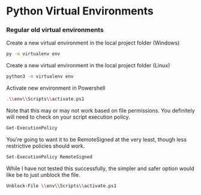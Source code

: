 # Python Virtual Environments

### Regular old virtual environments

Create a new virtual environment in the local project folder (Windows)
```bash
py -m virtualenv env
```

Create a new virtual environment in the local project folder (Linux)
```bash
python3 -m virtualenv env
```

Activate new environment in Powershell
```bash
.\\env\\Scripts\\activate.ps1
```
Note that this may or may not work based on file permissions. You definitely will need to check on your script execution policy.
```bash
Get-ExecutionPolicy
```
You're going to want it to be RemoteSigned at the very least, though less restrictive policies should work.
```bash
Set-ExecutionPolicy RemoteSigned
```
 While I have not tested this successfully, the simpler and safer option would like be to just unblock the file.
```bash
Unblock-File \\env\\Scripts\\activate.ps1
```